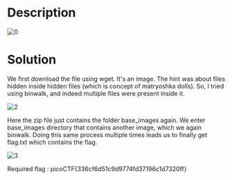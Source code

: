  # Description
 
 ![0](https://user-images.githubusercontent.com/125740625/222962960-1ed215c3-18d7-4dc7-b407-261e69adaa5e.png)
 
 # Solution
 
 We first download the file using wget. It's an image.
 The hint was about files hidden inside hidden files (which is concept of matryoshka dolls). So, I tried using binwalk, and indeed multiple files were present inside it.
 
![2](https://user-images.githubusercontent.com/125740625/222963430-200af54f-f34a-4eb0-9698-483be4018a0a.png)

Here the zip file just contains the folder base_images again.
We enter base_images directory that contains another image, which we again binwalk. Doing this same process multiple times leads us to finally get flag.txt which contains the flag.

![3](https://user-images.githubusercontent.com/125740625/222963616-f94144d1-80d0-4616-bf00-954470f11627.png)

Required flag : picoCTF{336cf6d51c9d9774fd37196c1d7320ff}
